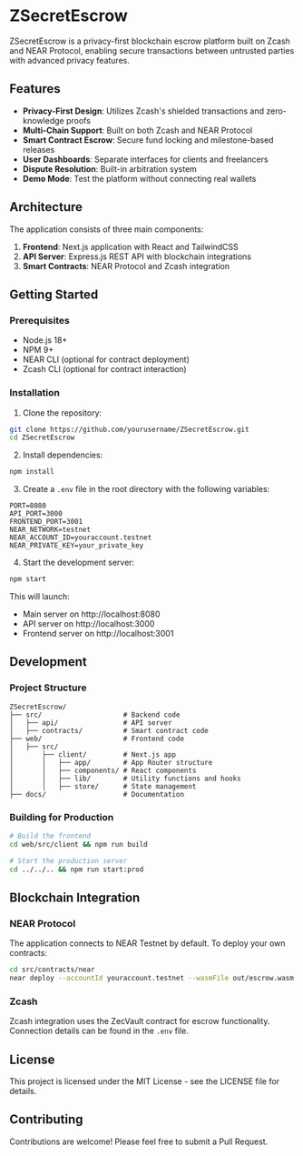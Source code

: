 # ZSecretEscrow

ZSecretEscrow is a privacy-first blockchain escrow platform built on Zcash and NEAR Protocol, enabling secure transactions between untrusted parties with advanced privacy features.

## Features

- **Privacy-First Design**: Utilizes Zcash's shielded transactions and zero-knowledge proofs
- **Multi-Chain Support**: Built on both Zcash and NEAR Protocol
- **Smart Contract Escrow**: Secure fund locking and milestone-based releases
- **User Dashboards**: Separate interfaces for clients and freelancers
- **Dispute Resolution**: Built-in arbitration system
- **Demo Mode**: Test the platform without connecting real wallets

## Architecture

The application consists of three main components:

1. **Frontend**: Next.js application with React and TailwindCSS
2. **API Server**: Express.js REST API with blockchain integrations
3. **Smart Contracts**: NEAR Protocol and Zcash integration

## Getting Started

### Prerequisites

- Node.js 18+
- NPM 9+
- NEAR CLI (optional for contract deployment)
- Zcash CLI (optional for contract interaction)

### Installation

1. Clone the repository:

```bash
git clone https://github.com/yourusername/ZSecretEscrow.git
cd ZSecretEscrow
```

2. Install dependencies:

```bash
npm install
```

3. Create a `.env` file in the root directory with the following variables:

```
PORT=8080
API_PORT=3000
FRONTEND_PORT=3001
NEAR_NETWORK=testnet
NEAR_ACCOUNT_ID=youraccount.testnet
NEAR_PRIVATE_KEY=your_private_key
```

4. Start the development server:

```bash
npm start
```

This will launch:
- Main server on http://localhost:8080
- API server on http://localhost:3000
- Frontend server on http://localhost:3001

## Development

### Project Structure

```
ZSecretEscrow/
├── src/                    # Backend code
│   ├── api/                # API server
│   ├── contracts/          # Smart contract code
├── web/                    # Frontend code
│   ├── src/
│       ├── client/         # Next.js app
│       │   ├── app/        # App Router structure
│       │   ├── components/ # React components
│       │   ├── lib/        # Utility functions and hooks
│       │   ├── store/      # State management
├── docs/                   # Documentation
```

### Building for Production

```bash
# Build the frontend
cd web/src/client && npm run build

# Start the production server
cd ../../.. && npm run start:prod
```

## Blockchain Integration

### NEAR Protocol

The application connects to NEAR Testnet by default. To deploy your own contracts:

```bash
cd src/contracts/near
near deploy --accountId youraccount.testnet --wasmFile out/escrow.wasm
```

### Zcash

Zcash integration uses the ZecVault contract for escrow functionality. Connection details can be found in the `.env` file.

## License

This project is licensed under the MIT License - see the LICENSE file for details.

## Contributing

Contributions are welcome! Please feel free to submit a Pull Request. 